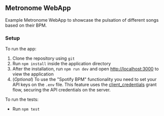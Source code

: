 ## Metronome WebApp

Example Metronome WebApp to showcase the pulsation of different songs based on their BPM.

### Setup

To run the app:

1. Clone the repository using `git`
2. Run `npm install` inside the application directory
3. After the installation, run `npm run dev` and open [http://localhost:3000](http://localhost:3000) to view the application
4. (_Optional_) To use the "Spotify BPM" functionality you need to set your API keys on the `.env` file. This feature uses the [client_credentials](https://developer.spotify.com/documentation/general/guides/authorization/client-credentials/) grant flow, securing the API credentials on the server.

To run the tests:

- Run `npm test`
